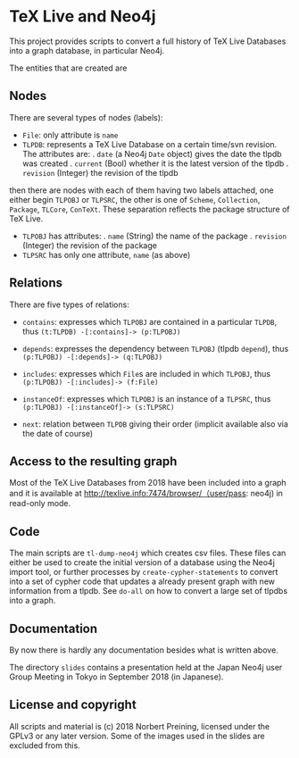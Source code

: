 TeX Live and Neo4j
==================

This project provides scripts to convert a full history of TeX Live Databases
into a graph database, in particular Neo4j.

The entities that are created are

Nodes
-----

There are several types of nodes (labels):

  - `File`: only attribute is `name`
  - `TLPDB`: represents a TeX Live Database on a certain time/svn revision.
     The attributes are: 
     . `date` (a Neo4j `Date` object) gives the date the tlpdb was created
     . `current` (Bool) whether it is the latest version of the tlpdb
     . `revision` (Integer) the revision of the tlpdb

then there are nodes with each of them having two labels attached, one either
begin `TLPOBJ` or `TLPSRC`, the other is one of `Scheme`, `Collection`,
`Package`, `TLCore`, `ConTeXt`. These separation reflects the package structure
of TeX Live.

  - `TLPOBJ` has attributes:
    . `name` (String) the name of the package
    . `revision` (Integer) the revision of the package
  - `TLPSRC` has only one attribute, `name` (as above)

Relations
---------

There are five types of relations:

  - `contains`: expresses which `TLPOBJ` are contained in a particular `TLPDB`,
     thus `(t:TLPDB) -[:contains]-> (p:TLPOBJ)`

  - `depends`: expresses the dependency between `TLPOBJ` (tlpdb `depend`),
     thus `(p:TLPOBJ) -[:depends]-> (q:TLPOBJ)`

  - `includes`: expresses which `File`s are included in which `TLPOBJ`,
     thus `(p:TLPOBJ) -[:includes]-> (f:File)`

  - `instanceOf`: expresses which `TLPOBJ` is an instance of a `TLPSRC`,
     thus `(p:TLPOBJ) -[:instanceOf]-> (s:TLPSRC)`

  - `next`: relation between `TLPDB` giving their order (implicit available
     also via the date of course)

 
Access to the resulting graph
-----------------------------

Most of the TeX Live Databases from 2018 have been included into a graph and
it is available at http://texlive.info:7474/browser/（user/pass: neo4j) in
read-only mode.


Code
----

The main scripts are `tl-dump-neo4j` which creates csv files. These files can 
either be used to create the initial version of a database using the Neo4j
import tool, or further processes by `create-cypher-statements` to convert
into a set of cypher code that updates a already present graph with new information
from a tlpdb. See `do-all` on how to convert a large set of tlpdbs into a graph.

Documentation
-------------

By now there is hardly any documentation besides what is written above.

The directory `slides` contains a presentation held at the Japan Neo4j user Group
Meeting in Tokyo in September 2018 (in Japanese).

License and copyright
---------------------

All scripts and material is (c) 2018  Norbert Preining, licensed under the GPLv3 
or any later version. Some of the images used in the slides are excluded from this.

